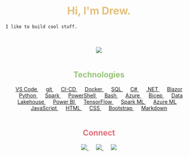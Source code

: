 <!-- Header -->
<h1 align="center" class="light-yellow">Hi, I'm Drew.</h1>

```
I like to build cool stuff.
```
</br>
</br>




<!-- Github Stats -->
<div align="center">
    <img src="https://github-readme-stats.vercel.app/api?username=ARMcK-hub&theme=onedark&show_icons=true&count_private=true">
</div>
</br>

<!-- Technologies -->
<div align="center">
    <!-- TODO: swap for icons -->
    <h2 class="green">Technologies</h2>
    <a class="icon" href="#">VS Code
    </a>
    <a class="icon" href="#">git
    </a>
    <a class="icon" href="#">CI-CD
    </a>
    <a class="icon" href="#">Docker
    </a>
    <a class="icon" href="#">SQL
    </a>
    <a class="icon" href="#">C#
    </a>
    <a class="icon" href="#">.NET
    </a>
    <a class="icon" href="#">Blazor
    </a>
    <a class="icon" href="#">Python
    </a>
    <a class="icon" href="#">Spark
    </a>
    <a class="icon" href="#">PowerShell
    </a>
    <a class="icon" href="#">Bash
    </a>
    <a class="icon" href="#">Azure
    </a>
    <a class="icon" href="#">Bicep
    </a>
    <a class="icon" href="#">Data Lakehouse
    </a>
    <a class="icon" href="#">Power BI
    </a>
    <a class="icon" href="#">TensorFlow
    </a>
    <a class="icon" href="#">Spark ML
    </a>
    <a class="icon" href="#">Azure ML
    </a>
    <a class="icon" href="#">JavaScript
    </a>
    <a class="icon" href="#">HTML
    </a>
    <a class="icon" href="#">CSS
    </a>
    <a class="icon" href="#">Bootstrap
    </a>
    <a class="icon" href="#">Markdown
    </a>

    

</div>
</br>


<!-- Connect-->
<div align="center">
    <h2 class="light-red">Connect</h2>
    <a class="icon" href="https://www.linkedin.com/in/drew-mckinney/">
        <img src="https://img.icons8.com/ios-filled/50/000000/linkedin.png"/>
    </a>
    <a class="icon" href="mailto:armck.phantom@gmail.com" target="_blank">
        <img src="https://img.icons8.com/ios-filled/50/000000/email-sign.png"/>
    </a>
    <a class="icon" href="https://armck-hub.github.io">
        <img src="https://img.icons8.com/ios-filled/50/000000/domain.png"/>
    </a>
</div>


<style>
    .icon {
        padding: 10px;
    }

    /* one-dark schema */
    .black {color: #282c34;}
    .white{color: #abb2bf}
    .light-red {color:#e06c75;}
    .dark-red {color: #be5046;}
    .green {color: #98c379;}
    .light-yellow {color: #e5c07b;}
    .dark-yellow {color: #d19a66;}
    .blue {color: #61afef;}
    .magenta {color: #c678dd;}
    .cyan {color: #56b6c2;}
    .guttern-grey {color: #4b5263;}
    .comment-grey {color: #5c6370;}
</style>